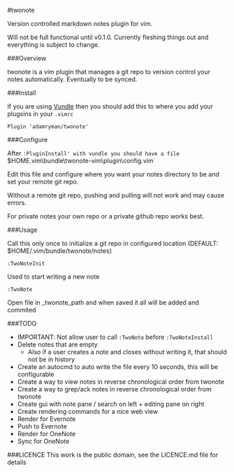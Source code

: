 #twonote

Version controlled markdown notes plugin for vim.

Will not be full functional until v0.1.0. Currently fleshing things out and everything is subject to change.

###Overview

twonote is a vim plugin that manages a git repo to version control your notes automatically. Eventually to be synced.

###Install

If you are using [Vundle](https://github.com/VundleVim/Vundle.vim) then you should add this to where you add your plugsins in your `.vimrc`

```
Plugin 'adamryman/twonote'
```

###Configure

After `:PluginInstall' with vundle you should have a file `$HOME\.vim\bundle\twonote-vim\plugin\config.vim`

Edit this file and configure where you want your notes directory to be and set your remote git repo.

Without a remote git repo, pushing and pulling will not work and may cause errors.

For private notes your own repo or a private github repo works best.

###Usage

Call this only once to initialize a git repo in configured location (DEFAULT: $HOME/.vim/bundle/twonote/notes)

```
:TwoNoteInit
```

Used to start writing a new note

```
:TwoNote
```

Open file in _twonote_path and when saved it all will be added and commited

###TODO
- IMPORTANT: Not allow user to call `:TwoNote` before `:TwoNoteInstall`
- Delete notes that are empty
	- Also if a user creates a note and closes without writing it, that should not be in history
- Create an autocmd to auto write the file every 10 seconds, this will be configurable
- Create a way to view notes in reverse chronological order from twonote
- Create a way to grep/ack notes in reverse chronological order from twonote
- Create gui with note pane / search on left + editing pane on right
- Create rendering commands for a nice web view
- Render for Evernote
- Push to Evernote
- Render for OneNote
- Sync for OneNote

###LICENCE
This work is the public domain, see the LICENCE.md file for details
